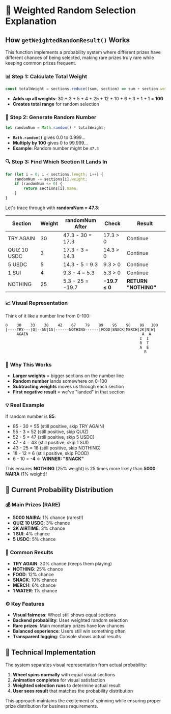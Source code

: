 # 🎯 Weighted Random Selection Explanation

## How `getWeightedRandomResult()` Works

This function implements a probability system where different prizes have different chances of being selected, making rare prizes truly rare while keeping common prizes frequent.

### 📊 **Step 1: Calculate Total Weight**

```javascript
const totalWeight = sections.reduce((sum, section) => sum + section.weight, 0);
```

- **Adds up all weights**: 30 + 3 + 5 + 4 + 25 + 12 + 10 + 6 + 3 + 1 + 1 = **100**
- **Creates total range** for random selection

### 🎲 **Step 2: Generate Random Number**

```javascript
let randomNum = Math.random() * totalWeight;
```

- **`Math.random()`** gives 0.0 to 0.999...
- **Multiply by 100** gives 0 to 99.999...
- **Example**: Random number might be `47.3`

### 🔍 **Step 3: Find Which Section It Lands In**

```javascript
for (let i = 0; i < sections.length; i++) {
	randomNum -= sections[i].weight;
	if (randomNum <= 0) {
		return sections[i].name;
	}
}
```

Let's trace through with **randomNum = 47.3**:

| Section      | Weight | randomNum After  | Check         | Result               |
| ------------ | ------ | ---------------- | ------------- | -------------------- |
| TRY AGAIN    | 30     | 47.3 - 30 = 17.3 | 17.3 > 0      | Continue             |
| QUIZ 10 USDC | 3      | 17.3 - 3 = 14.3  | 14.3 > 0      | Continue             |
| 5 USDC       | 5      | 14.3 - 5 = 9.3   | 9.3 > 0       | Continue             |
| 1 SUI        | 4      | 9.3 - 4 = 5.3    | 5.3 > 0       | Continue             |
| NOTHING      | 25     | 5.3 - 25 = -19.7 | **-19.7 ≤ 0** | **RETURN "NOTHING"** |

### 📈 **Visual Representation**

Think of it like a number line from 0-100:

```
0    30    33    38    42    67    79    89    95    98    99   100
|----TRY---|Q|--5U|1S|------NOTHING------|FOOD|SNACK|MERCH|2K|N|W|
     AGAIN                                                  A  A
                                                           I  I
                                                           R  T
                                                           A  E
                                                             R
```

### 🎯 **Why This Works**

- **Larger weights** = bigger sections on the number line
- **Random number** lands somewhere on 0-100
- **Subtracting weights** moves us through each section
- **First negative result** = we've "landed" in that section

### 💡 **Real Example**

If random number is **85**:

- 85 - 30 = 55 (still positive, skip TRY AGAIN)
- 55 - 3 = 52 (still positive, skip QUIZ)
- 52 - 5 = 47 (still positive, skip 5 USDC)
- 47 - 4 = 43 (still positive, skip 1 SUI)
- 43 - 25 = 18 (still positive, skip NOTHING)
- 18 - 12 = 6 (still positive, skip FOOD)
- 6 - 10 = **-4** ← **WINNER: "SNACK"**

This ensures **NOTHING** (25% weight) is 25 times more likely than **5000 NAIRA** (1% weight)!

## 🎊 Current Probability Distribution

### 💰 **Main Prizes (RARE)**

- **5000 NAIRA**: 1% chance (rarest!)
- **QUIZ 10 USDC**: 3% chance
- **2K AIRTIME**: 3% chance
- **1 SUI**: 4% chance
- **5 USDC**: 5% chance

### 🎪 **Common Results**

- **TRY AGAIN**: 30% chance (keeps them playing)
- **NOTHING**: 25% chance
- **FOOD**: 12% chance
- **SNACK**: 10% chance
- **MERCH**: 6% chance
- **1 WATER**: 1% chance

### ⚙️ **Key Features**

- **Visual fairness**: Wheel still shows equal sections
- **Backend probability**: Uses weighted random selection
- **Rare prizes**: Main monetary prizes have low chances
- **Balanced experience**: Users still win something often
- **Transparent logging**: Console shows actual results

## 🔧 **Technical Implementation**

The system separates visual representation from actual probability:

1. **Wheel spins normally** with equal visual sections
2. **Animation completes** for visual satisfaction
3. **Weighted selection runs** to determine actual result
4. **User sees result** that matches the probability distribution

This approach maintains the excitement of spinning while ensuring proper prize distribution for business requirements.

